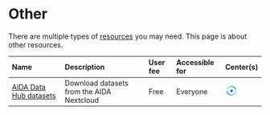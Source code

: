 # Other

There are multiple types of [resources](resources.md) you may need.
This page is about other resources.

<!-- other_2.md is machine-generated and pasted below this file, other_1.md -->


|Name|Description|User fee|Accessible for|Center(s)|
|:----------------------|:-----------------------------------------|:----------|:--------------|:--------------|
|[AIDA Data Hub datasets](https://docs.datahub.aida.scilifelab.se/data/download-dataset/)|Download datasets from the AIDA Nextcloud |Free       |Everyone       |![AIDA Data Hub](logo/aida_logo_24_x_24.png)|
